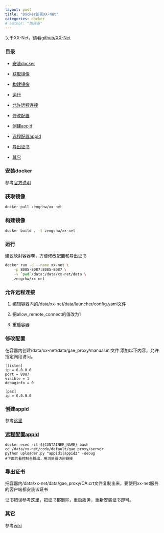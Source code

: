 ```yaml
---
layout: post
title: "Docker部署XX-Net"
categories: docker
# author: "炮灰哥"
---
```


关于XX-Net，请看[github/XX-Net](https://github.com/XX-net/XX-Net)

### 目录

- [安装docker](#安装docker)

- [获取镜像](#获取镜像)

- [构建镜像](#构建镜像)

- [运行](#运行)

- [允许远程连接](#允许远程连接)

- [修改配置](#修改配置)

- [创建appid](#创建appid)

- [远程配置appid](#远程配置appid)

- [导出证书](#导出证书)

- [其它](#其它)

### 安装docker

 参考[官方说明](https://docs.docker.com/engine/installation/)

### 获取镜像

```sh
docker pull zengchw/xx-net
```

### 构建镜像

```sh
docker build . -t zengchw/xx-net
```

### 运行

建议映射容器卷，方便修改配置和导出证书

```sh
docker run -d --name xx-net \
    -p 8085-8087:8085-8087 \
    -v `pwd`/data:/data/xx-net/data \
    zengchw/xx-net
```

### 允许远程连接

1. 编辑容器内的/data/xx-net/data/launcher/config.yaml文件

2. 把allow_remote_connect的值改为1

3. 重启容器

### 修改配置

在容器内创建/data/xx-net/data/gae_proxy/manual.ini文件
添加以下内容，允许指定网段访问。

```
[listen]
ip = 0.0.0.0
port = 8087
visible = 1
debuginfo = 0

[pac]
ip = 0.0.0.0
```

### 创建appid

 参考[这里](https://github.com/XX-net/XX-Net/wiki/how-to-create-my-appids)

### [远程配置appid](https://github.com/XX-net/XX-Net/tree/master/code/default/gae_proxy/server '官方教程')

```
docker exec -it ${CONTAINER_NAME} bash
cd /data/xx-net/code/default/gae_proxy/server
python uploader.py "appid1|appid2" -debug
#下面的看控制台输出，用浏览器访问链接
```

### 导出证书

把容器内/data/xx-net/data/gae_proxy/CA.crt文件复制出来，要使用xx-net服务的客户端都安装该证书

证书错误参考[这里](https://github.com/XX-net/XX-Net/wiki/%E8%AF%81%E4%B9%A6%E9%94%99%E8%AF%AF)，把证书都删除，重启服务，重新安装证书即可。


### 其它

参考[wiki](https://github.com/XX-net/XX-Net/wiki)